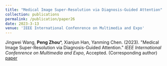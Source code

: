 ```yaml
---
title: "Medical Image Super-Resolution via Diagnosis-Guided Attention"
collection: publications
permalink: /publication/paper26
date: 2023-3-13
venue: 'IEEE International Confenrence on Multimedia and Expo'
---
```

Jingwei Wang, **Peng Zhou***, Xianjun Han, Yanming Chen. (2023). &quot;Medical Image Super-Resolution via Diagnosis-Guided Attention.&quot; <i>IEEE International Confenrence on Multimedia and Expo</i>, Accepted. (Corresponding author) [paper](http://Doctor-Nobody.github.io/papers/icme2023-1.pdf) 
